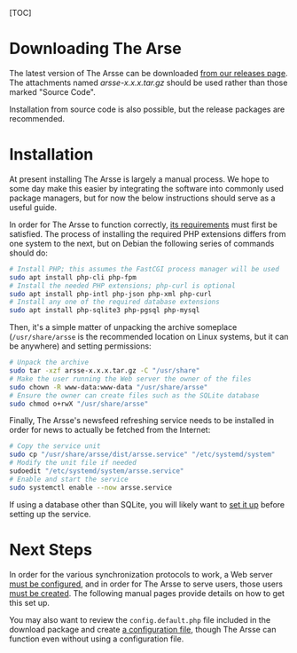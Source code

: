 [TOC]

# Downloading The Arse

The latest version of The Arsse can be downloaded [from our releases page](https://code.mensbeam.com/MensBeam/arsse/releases). The attachments named _arsse-x.x.x.tar.gz_ should be used rather than those marked "Source Code".

Installation from source code is also possible, but the release packages are recommended.

# Installation

At present installing The Arsse is largely a manual process. We hope to some day make this easier by integrating the software into commonly used package managers, but for now the below instructions should serve as a useful guide.

In order for The Arsse to function correctly, [its requirements](Requirements) must first be satisfied. The process of installing the required PHP extensions differs from one system to the next, but on Debian the following series of commands should do:

```sh
# Install PHP; this assumes the FastCGI process manager will be used
sudo apt install php-cli php-fpm
# Install the needed PHP extensions; php-curl is optional
sudo apt install php-intl php-json php-xml php-curl
# Install any one of the required database extensions
sudo apt install php-sqlite3 php-pgsql php-mysql
```

Then, it's a simple matter of unpacking the archive someplace (`/usr/share/arsse` is the recommended location on Linux systems, but it can be anywhere) and setting permissions:

```sh
# Unpack the archive
sudo tar -xzf arsse-x.x.x.tar.gz -C "/usr/share"
# Make the user running the Web server the owner of the files
sudo chown -R www-data:www-data "/usr/share/arsse"
# Ensure the owner can create files such as the SQLite database
sudo chmod o+rwX "/usr/share/arsse"
```

Finally, The Arsse's newsfeed refreshing service needs to be installed in order for news to actually be fetched from the Internet:

```sh
# Copy the service unit
sudo cp "/usr/share/arsse/dist/arsse.service" "/etc/systemd/system"
# Modify the unit file if needed
sudoedit "/etc/systemd/system/arsse.service"
# Enable and start the service
sudo systemctl enable --now arsse.service
```

If using a database other than SQLite, you will likely want to [set it up](Database_Setup) before setting up the service.

# Next Steps

In order for the various synchronization protocols to work, a Web server [must be configured](Web_Server_Configuration), and in order for The Arsse to serve users, those users [must be created](Managing_Users). The following manual pages provide details on how to get this set up.

You may also want to review the `config.default.php` file included in the download package and create [a configuration file](/en/Configuring_The_Arsse), though The Arsse can function even without using a configuration file.
